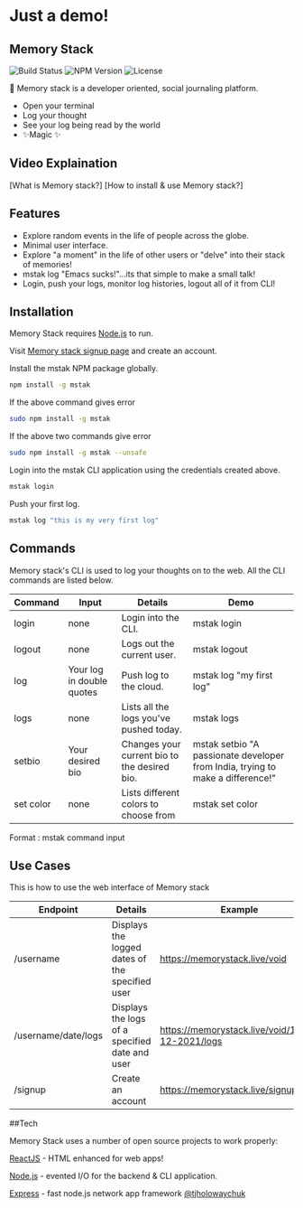
# Just a demo!

## Memory Stack

 ![Build Status](https://shields.io/badge/build-passing-blueviolet?style=for-the-badge&logo=appveyor)  ![NPM Version](https://shields.io/badge/npm-v2.0.3-yellow?style=for-the-badge&logo=appveyor) ![License](https://shields.io/badge/license-MIT-orange?style=for-the-badge&logo=appveyor)

📜 Memory stack is a developer oriented, social journaling platform.

- Open your terminal
- Log your thought
- See your log being read by the world
- ✨Magic ✨
## Video Explaination

[What is Memory stack?]
[How to install & use Memory stack?]
## Features

- Explore random events in the life of people across the globe.
- Minimal user interface.
- Explore "a moment" in the life of other users or "delve" into their stack of memories!
- mstak log "Emacs sucks!"...its that simple to make a small talk!
- Login, push your logs, monitor log histories, logout all of it from CLI!
## Installation

Memory Stack requires [Node.js]() to run.

Visit [Memory stack signup page]() and create an account.

Install the mstak NPM package globally.
```sh
npm install -g mstak
```
If the above command gives error
```sh
sudo npm install -g mstak
```
If the above two commands give error
```sh
sudo npm install -g mstak --unsafe
```
Login into the mstak CLI application using the credentials created above.
```sh
mstak login
```
Push your first log.
```sh
mstak log "this is my very first log"
```
## Commands

Memory stack's CLI is used to log your thoughts on to the web. All the CLI commands are listed below.

|Command	|Input	|Details	            |Demo        |
--------|------------|------|--------------------------
|login	    |none  	|Login into the CLI.	|mstak login |
|logout	|none	|Logs out the current user.	|mstak logout|
|log	|Your log in double quotes	|Push log to the cloud.	|mstak log "my first log"|
|logs	|none	|Lists all the logs you've pushed today.	|mstak logs|
|setbio	|Your desired bio	|Changes your current bio to the desired bio.	|mstak setbio "A passionate developer from India, trying to make a difference!"|
|set color	|none	|Lists different colors to choose from |mstak set color|

Format : mstak command input

## Use Cases

This is how to use the web interface of Memory stack

|Endpoint|	Details|	Example|
|----|----|----|
|/username|	Displays the logged dates of the specified user|	https://memorystack.live/void|
|/username/date/logs|	Displays the logs of a specified date and user|	https://memorystack.live/void/14-12-2021/logs|
|/signup|	Create an account|	https://memorystack.live/signupPage|

##Tech

Memory Stack uses a number of open source projects to work properly:

[ReactJS]() - HTML enhanced for web apps!

[Node.js]() - evented I/O for the backend & CLI application.

[Express]() - fast node.js network app framework [@tjholowaychuk]()
